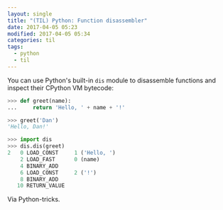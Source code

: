 ```yaml
---
layout: single
title: "(TIL) Python: Function disassembler"
date: 2017-04-05 05:23
modified: 2017-04-05 05:34
categories: til
tags:
  - python
  - til
---
```


You can use Python's built-in `dis` module to disassemble functions and
inspect their CPython VM bytecode:

```python
>>> def greet(name):
...     return 'Hello, ' + name + '!'

>>> greet('Dan')
'Hello, Dan!'

>>> import dis
>>> dis.dis(greet)
2   0 LOAD_CONST     1 ('Hello, ')
    2 LOAD_FAST      0 (name)
    4 BINARY_ADD
    6 LOAD_CONST     2 ('!')
    8 BINARY_ADD
   10 RETURN_VALUE
```

Via Python-tricks.
